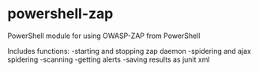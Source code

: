 # powershell-zap
PowerShell module for using OWASP-ZAP from PowerShell

Includes functions:
-starting and stopping zap daemon
-spidering and ajax spidering
-scanning
-getting alerts
-saving results as junit xml 

